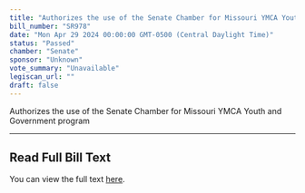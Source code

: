 ```yaml
---
title: "Authorizes the use of the Senate Chamber for Missouri YMCA Youth and Government program"
bill_number: "SR978"
date: "Mon Apr 29 2024 00:00:00 GMT-0500 (Central Daylight Time)"
status: "Passed"
chamber: "Senate"
sponsor: "Unknown"
vote_summary: "Unavailable"
legiscan_url: ""
draft: false
---
```


Authorizes the use of the Senate Chamber for Missouri YMCA Youth and Government program

---

## Read Full Bill Text

You can view the full text [here](https://legiscan.com).
